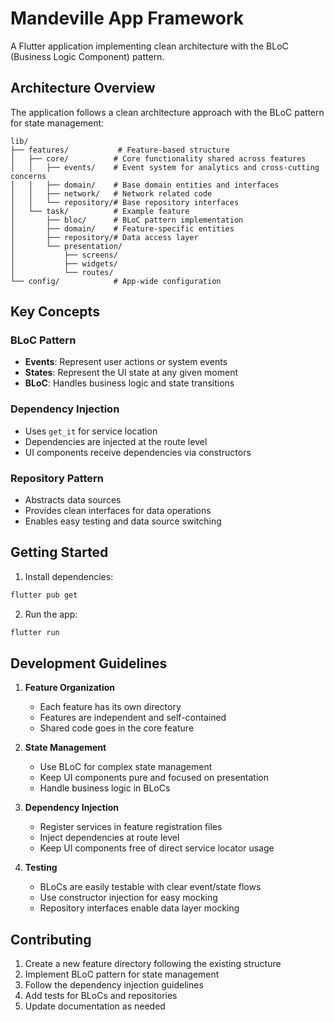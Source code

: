 # Mandeville App Framework

A Flutter application implementing clean architecture with the BLoC (Business Logic Component) pattern.

## Architecture Overview

The application follows a clean architecture approach with the BLoC pattern for state management:

```
lib/
├── features/           # Feature-based structure
│   ├── core/          # Core functionality shared across features
│   │   ├── events/    # Event system for analytics and cross-cutting concerns
│   │   ├── domain/    # Base domain entities and interfaces
│   │   ├── network/   # Network related code
│   │   └── repository/# Base repository interfaces
│   └── task/          # Example feature
│       ├── bloc/      # BLoC pattern implementation
│       ├── domain/    # Feature-specific entities
│       ├── repository/# Data access layer
│       └── presentation/
│           ├── screens/
│           ├── widgets/
│           └── routes/
└── config/            # App-wide configuration
```

## Key Concepts

### BLoC Pattern
- **Events**: Represent user actions or system events
- **States**: Represent the UI state at any given moment
- **BLoC**: Handles business logic and state transitions

### Dependency Injection
- Uses `get_it` for service location
- Dependencies are injected at the route level
- UI components receive dependencies via constructors

### Repository Pattern
- Abstracts data sources
- Provides clean interfaces for data operations
- Enables easy testing and data source switching

## Getting Started

1. Install dependencies:
```bash
flutter pub get
```

2. Run the app:
```bash
flutter run
```

## Development Guidelines

1. **Feature Organization**
   - Each feature has its own directory
   - Features are independent and self-contained
   - Shared code goes in the core feature

2. **State Management**
   - Use BLoC for complex state management
   - Keep UI components pure and focused on presentation
   - Handle business logic in BLoCs

3. **Dependency Injection**
   - Register services in feature registration files
   - Inject dependencies at route level
   - Keep UI components free of direct service locator usage

4. **Testing**
   - BLoCs are easily testable with clear event/state flows
   - Use constructor injection for easy mocking
   - Repository interfaces enable data layer mocking

## Contributing

1. Create a new feature directory following the existing structure
2. Implement BLoC pattern for state management
3. Follow the dependency injection guidelines
4. Add tests for BLoCs and repositories
5. Update documentation as needed
